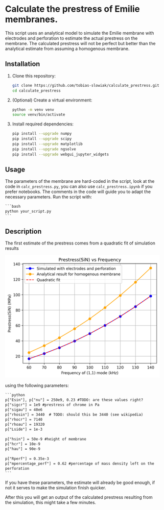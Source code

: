 # Calculate the prestress of Emilie membranes.

This script uses an analytical model to simulate the Emilie membrane with electrodes and perforation to estimate the actual prestress on the membrane.
The calculated prestress will not be perfect but better than the analytical estimate from assuming a homogenous membrane. 


## Installation

1. Clone this repository:
    ```bash
    git clone https://github.com/tobias-slowiak/calculate_prestress.git
    cd calculate_prestress
    ```

2. (Optional) Create a virtual environment:
    ```bash
    python -m venv venv
    source venv/bin/activate
    ```

3. Install required dependencies:
    ```bash
    pip install --upgrade numpy
    pip install --upgrade scipy
    pip install --upgrade matplotlib
    pip install --upgrade ngsolve
    pip install --upgrade webgui_jupyter_widgets
    ```

## Usage

The parameters of the membrane are hard-coded in the script, look at the code in `calc_prestress.py`, you can also use `calc_prestress.ipynb` if you prefer notebooks. The comments in the code will guide you to adapt the necessary parameters. Run the script with:

    ```bash
    python your_script.py
    ```

## Description

The first estimate of the prestress comes from a quadratic fit of simulation results

![Prestress estimation fit](prestress_estimator.png)

using the following parameters:

    ```python
    p["Esin"], p["nu"] = 250e9, 0.23 #TODO: are these values right?
    p["sigcr"] = 1e9 #prestress of chrome in Pa
    p["sigau"] = 40e6
    p["rhosin"] = 3440  # TODO: should this be 3440 (see wikipedia)
    p["rhocr"] = 7140
    p["rhoau"] = 19320
    p["Lside"] = 1e-3

    p["hsin"] = 50e-9 #height of membrane
    p["hcr"] = 10e-9
    p["hau"] = 90e-9

    p["Rperf"] = 0.35e-3
    p["mpercentage_perf"] = 0.62 #percentage of mass density left on the perforation
    ```

If you have these parameters, the estimate will already be good enough, if not it serves to make the simulation finish quicker.

After this you will get an output of the calculated prestress resulting from the simulation, this might take a few minutes.